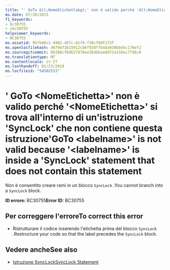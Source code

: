 ```yaml
---
title: "' GoTo &lt;NomeEtichetta&gt;' non è valido perché '&lt;NomeEtichetta&gt;' si trova all'interno di un'istruzione 'SyncLock' che non contiene questa istruzione"
ms.date: 07/20/2015
f1_keywords:
- bc30755
- vbc30755
helpviewer_keywords:
- BC30755
ms.assetid: 95fb48c1-4982-45fc-81f0-f30cf0df173f
ms.openlocfilehash: d679473b15012cb6f928ffb4da038bb45c176ef2
ms.sourcegitcommit: 6b308cf6d627d78ee36dbbae8972a310ac7fd6c8
ms.translationtype: MT
ms.contentlocale: it-IT
ms.lasthandoff: 01/23/2019
ms.locfileid: "54502533"
---
```

# <a name="goto-ltlabelnamegt-is-not-valid-because-ltlabelnamegt-is-inside-a-synclock-statement-that-does-not-contain-this-statement"></a><span data-ttu-id="7456a-102">' GoTo &lt;NomeEtichetta&gt;' non è valido perché '&lt;NomeEtichetta&gt;' si trova all'interno di un'istruzione 'SyncLock' che non contiene questa istruzione</span><span class="sxs-lookup"><span data-stu-id="7456a-102">'GoTo &lt;labelname&gt;' is not valid because '&lt;labelname&gt;' is inside a 'SyncLock' statement that does not contain this statement</span></span>
<span data-ttu-id="7456a-103">Non è consentito creare rami in un blocco `SyncLock` .</span><span class="sxs-lookup"><span data-stu-id="7456a-103">You cannot branch into a `SyncLock` block.</span></span>  
  
 <span data-ttu-id="7456a-104">**ID errore:** BC30755</span><span class="sxs-lookup"><span data-stu-id="7456a-104">**Error ID:** BC30755</span></span>  
  
## <a name="to-correct-this-error"></a><span data-ttu-id="7456a-105">Per correggere l'errore</span><span class="sxs-lookup"><span data-stu-id="7456a-105">To correct this error</span></span>  
  
-   <span data-ttu-id="7456a-106">Ristrutturare il codice inserendo l'etichetta prima del blocco `SyncLock` .</span><span class="sxs-lookup"><span data-stu-id="7456a-106">Restructure your code so that the label precedes the `SyncLock` block.</span></span>  
  
## <a name="see-also"></a><span data-ttu-id="7456a-107">Vedere anche</span><span class="sxs-lookup"><span data-stu-id="7456a-107">See also</span></span>
- [<span data-ttu-id="7456a-108">Istruzione SyncLock</span><span class="sxs-lookup"><span data-stu-id="7456a-108">SyncLock Statement</span></span>](../../visual-basic/language-reference/statements/synclock-statement.md)
